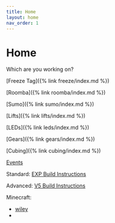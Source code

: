 ```yaml
---
title: Home
layout: home
nav_order: 1
---
```


# Home

Which are you working on?

[Freeze Tag]({% link freeze/index.md %})

[Roomba]({% link roomba/index.md %})

[Sumo]({% link sumo/index.md %})

[Lifts]({% link lifts/index.md %})

[LEDs]({% link leds/index.md %})

[Gears]({% link gears/index.md %})

[Cubing]({% link cubing/index.md %})

[Events](https://docs.google.com/spreadsheets/d/14yjt9WeImE7bghKO1MnMVBAK2pkCUTpxnHTk_ZUhfoo/edit?gid=1891473878#gid=1891473878)

Standard: [EXP Build Instructions](https://www.vexrobotics.com/exp/downloads/build-instructions)

Advanced: [V5 Build Instructions](https://www.vexrobotics.com/v5/downloads/build-instructions)

Minecraft:
- [wiley](https://books.wiley.com/titles/9781118946916/)
- 
